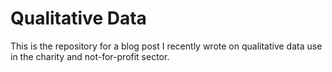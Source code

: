 # Qualitative Data

This is the repository for a blog post I recently wrote on qualitative data use in the charity and not-for-profit sector.
